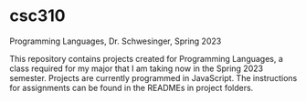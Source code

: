 # csc310
Programming Languages, Dr. Schwesinger, Spring 2023

This repository contains projects created for Programming Languages, a class required for my major that I am taking now in the Spring 2023 semester. Projects are currently programmed in JavaScript. The instructions for assignments can be found in the READMEs in project folders.
